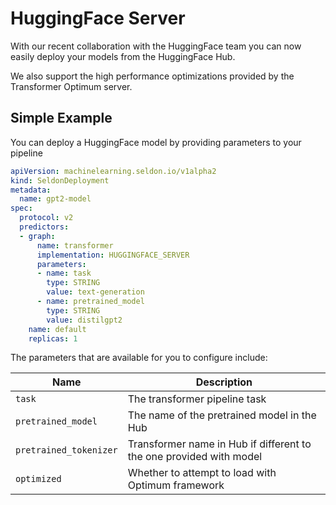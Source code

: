 # HuggingFace Server

With our recent collaboration with the HuggingFace team you can now easily deploy your models from the HuggingFace Hub.

We also support the high performance optimizations provided by the Transformer Optimum server.

## Simple Example

You can deploy a HuggingFace model by providing parameters to your pipeline

```yaml
apiVersion: machinelearning.seldon.io/v1alpha2
kind: SeldonDeployment
metadata:
  name: gpt2-model
spec:
  protocol: v2
  predictors:
  - graph:
      name: transformer
      implementation: HUGGINGFACE_SERVER
      parameters:
      - name: task
        type: STRING
        value: text-generation
      - name: pretrained_model
        type: STRING
        value: distilgpt2
    name: default
    replicas: 1
```

The parameters that are available for you to configure include:

| Name | Description |
| ---- | ----------- |
| `task` | The transformer pipeline task |
| `pretrained_model` | The name of the pretrained model in the Hub |
| `pretrained_tokenizer` | Transformer name in Hub if different to the one provided with model |
| `optimized` | Whether to attempt to load with Optimum framework |


